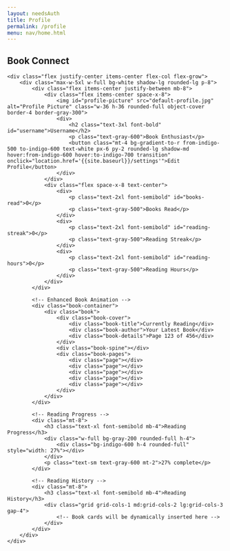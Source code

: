 ```yaml
---
layout: needsAuth
title: Profile
permalink: /profile
menu: nav/home.html
---
```


<style>
    .book-container {
        -webkit-perspective: 1000px;
        perspective: 1000px;
        -webkit-perspective-origin: 50% 50%;
        perspective-origin: 50% 50%;
        position: relative;
        width: 250px;
        height: 350px;
        margin: 2rem auto;
    }

    .book {
        width: 100%;
        height: 100%;
        position: relative;
        -webkit-transform-style: preserve-3d;
        transform-style: preserve-3d;
        cursor: pointer;
        -webkit-transition: -webkit-transform 0.3s ease;
        transition: transform 0.3s ease;
        will-change: transform;
    }

    .book-cover {
        position: absolute;
        width: 100%;
        height: 100%;
        background: linear-gradient(135deg, #4f46e5, #7c3aed);
        border-radius: 8px;
        -webkit-transform: translateZ(15px);
        transform: translateZ(15px);
        display: flex;
        flex-direction: column;
        justify-content: center;
        align-items: center;
        padding: 20px;
        box-sizing: border-box;
        will-change: box-shadow;
    }

    .book-spine {
        position: absolute;
        width: 25px;
        height: 100%;
        background: linear-gradient(90deg, #4338ca, #5b21b6);
        left: 0;
        -webkit-transform: rotateY(90deg) translateZ(-15px);
        transform: rotateY(90deg) translateZ(-15px);
        border-radius: 4px 0 0 4px;
    }

    .book-pages {
        position: absolute;
        width: 100%;
        height: 100%;
        background: #f3f4f6;
        -webkit-transform: translateZ(-15px);
        transform: translateZ(-15px);
        border-radius: 8px;
        overflow: hidden;
    }

    .page {
        position: absolute;
        width: 100%;
        height: 100%;
        background: white;
        border: 1px solid #e5e7eb;
        -webkit-transform-origin: left;
        transform-origin: left;
        border-radius: 8px;
        will-change: transform;
    }

    .book-title {
        color: white;
        font-size: 1.8rem;
        font-weight: bold;
        text-align: center;
        text-shadow: 2px 2px 4px rgba(0, 0, 0, 0.3);
        margin-bottom: 1rem;
    }

    .book-author {
        color: white;
        font-size: 1.2rem;
        text-align: center;
        text-shadow: 1px 1px 2px rgba(0, 0, 0, 0.3);
        margin-bottom: 0.5rem;
    }

    .book-details {
        color: white;
        font-size: 1rem;
        text-align: center;
        text-shadow: 1px 1px 2px rgba(0, 0, 0, 0.3);
    }

    @keyframes float {
        0%, 100% {
            transform: translateY(0);
        }
        50% {
            transform: translateY(-20px);
        }
    }

    @keyframes glow {
        0%, 100% {
            box-shadow: 0 0 20px rgba(99, 102, 241, 0.5);
        }
        50% {
            box-shadow: 0 0 40px rgba(99, 102, 241, 0.8);
        }
    }

    @keyframes turn {
        0%, 100% {
            transform: rotateY(0deg);
        }
        50% {
            transform: rotateY(90deg);
        }
    }

    .animate-float {
        animation: float 3s ease-in-out infinite;
    }

    .animate-glow {
        animation: glow 3s ease-in-out infinite;
    }

    .animate-turn {
        animation: turn 3s ease-in-out infinite;
    }
</style>

<body class="bg-gray-100 flex flex-col min-h-screen">
    <!-- Navigation Bar -->
    <nav class="bg-white shadow-md w-full py-4 px-6 flex justify-between items-center">
        <h1 class="text-xl font-bold">Book Connect</h1>
    </nav>
    
    <div class="flex justify-center items-center flex-col flex-grow">
        <div class="max-w-5xl w-full bg-white shadow-lg rounded-lg p-8">
            <div class="flex items-center justify-between mb-8">
                <div class="flex items-center space-x-8">
                    <img id="profile-picture" src="default-profile.jpg" alt="Profile Picture" class="w-36 h-36 rounded-full object-cover border-4 border-gray-300">
                    <div>
                        <h2 class="text-3xl font-bold" id="username">Username</h2>
                        <p class="text-gray-600">Book Enthusiast</p>
                        <button class="mt-4 bg-gradient-to-r from-indigo-500 to-indigo-600 text-white px-6 py-2 rounded-lg shadow-md hover:from-indigo-600 hover:to-indigo-700 transition" onclick="location.href='{{site.baseurl}}/settings'">Edit Profile</button>
                    </div>
                </div>
                <div class="flex space-x-8 text-center">
                    <div>
                        <p class="text-2xl font-semibold" id="books-read">0</p>
                        <p class="text-gray-500">Books Read</p>
                    </div>
                    <div>
                        <p class="text-2xl font-semibold" id="reading-streak">0</p>
                        <p class="text-gray-500">Reading Streak</p>
                    </div>
                    <div>
                        <p class="text-2xl font-semibold" id="reading-hours">0</p>
                        <p class="text-gray-500">Reading Hours</p>
                    </div>
                </div>
            </div>

            <!-- Enhanced Book Animation -->
            <div class="book-container">
                <div class="book">
                    <div class="book-cover">
                        <div class="book-title">Currently Reading</div>
                        <div class="book-author">Your Latest Book</div>
                        <div class="book-details">Page 123 of 456</div>
                    </div>
                    <div class="book-spine"></div>
                    <div class="book-pages">
                        <div class="page"></div>
                        <div class="page"></div>
                        <div class="page"></div>
                        <div class="page"></div>
                        <div class="page"></div>
                    </div>
                </div>
            </div>

            <!-- Reading Progress -->
            <div class="mt-8">
                <h3 class="text-xl font-semibold mb-4">Reading Progress</h3>
                <div class="w-full bg-gray-200 rounded-full h-4">
                    <div class="bg-indigo-600 h-4 rounded-full" style="width: 27%"></div>
                </div>
                <p class="text-sm text-gray-600 mt-2">27% complete</p>
            </div>

            <!-- Reading History -->
            <div class="mt-8">
                <h3 class="text-xl font-semibold mb-4">Reading History</h3>
                <div class="grid grid-cols-1 md:grid-cols-2 lg:grid-cols-3 gap-4">
                    <!-- Book cards will be dynamically inserted here -->
                </div>
            </div>
        </div>
    </div>
</body>

<script type="module">
    import { getUserProfile } from "{{site.baseurl}}/assets/js/api/user.js";

    function startAnimations() {
        const book = document.querySelector('.book');
        const bookCover = document.querySelector('.book-cover');
        const pages = document.querySelectorAll('.page');

        // Add animation classes
        book.classList.add('animate-float');
        bookCover.classList.add('animate-glow');
        
        // Add staggered page turn animations
        pages.forEach((page, index) => {
            page.classList.add('animate-turn');
            page.style.animationDelay = `${index * 0.2}s`;
        });
    }

    document.addEventListener("DOMContentLoaded", async () => {
        try {
            const profile = await getUserProfile();
            if (profile) {
                document.getElementById("username").textContent = profile.name;
                document.getElementById("profile-picture").src = profile.avatar || "default-profile.jpg";
                document.getElementById("books-read").textContent = profile.booksRead || "0";
                document.getElementById("reading-streak").textContent = profile.readingStreak || "0";
                document.getElementById("reading-hours").textContent = profile.readingHours || "0";
            }

            // Start animations after a short delay to ensure DOM is ready
            setTimeout(startAnimations, 100);
        } catch (error) {
            console.error("Error loading profile:", error);
        }
    });
</script>

